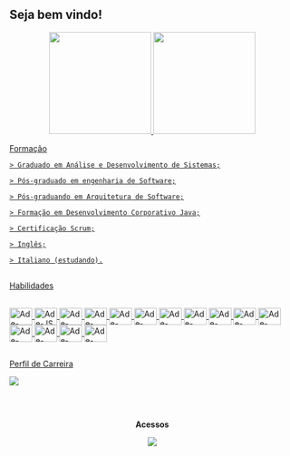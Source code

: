 ## Seja bem vindo!

<div align="center">
  <a href="https://github.com/adesilvadev">
  <img height="180em" src="https://github-readme-stats.vercel.app/api?username=adesilvadev&show_icons=true&theme=Dark&include_all_commits=true&count_private=true"/>
  <img height="180em" src="https://github-readme-stats.vercel.app/api/top-langs/?username=adesilvadev&layout=compact&langs_count=7&theme=Dark"/>
</div>


<p > </p>
<p > Formação </p>

    > Graduado em Análise e Desenvolvimento de Sistemas;

    > Pós-graduado em engenharia de Software;

    > Pós-graduando em Arquitetura de Software;

    > Formação em Desenvolvimento Corporativo Java;

    > Certificação Scrum;

    > Inglês;

    > Italiano (estudando).

##
<p > </p>
<p > Habilidades</p>

<div style="display: inline_block"><br>
  <img align="center" alt="Ade-JAVA" height="30" width="40" src="https://cdn.jsdelivr.net/gh/devicons/devicon/icons/java/java-original.svg">
  <img align="center" alt="Ade-JS" height="30" width="40" src="https://cdn.jsdelivr.net/gh/devicons/devicon/icons/javascript/javascript-original.svg">
  <img align="center" alt="Ade-NodeJS" height="30" width="40" src="https://cdn.jsdelivr.net/gh/devicons/devicon/icons/nodejs/nodejs-original.svg">
  <img align="center" alt="Ade-VSCode" height="30" width="40" src="https://cdn.jsdelivr.net/gh/devicons/devicon/icons/vscode/vscode-original.svg">
  <img align="center" alt="Ade-HTML5" height="30" width="40" src="https://cdn.jsdelivr.net/gh/devicons/devicon/icons/html5/html5-original.svg">
  <img align="center" alt="Ade-CSS3" height="30" width="40" src="https://cdn.jsdelivr.net/gh/devicons/devicon/icons/css3/css3-original.svg">
  <img align="center" alt="Ade-ANGULAR" height="30" width="40" src="https://cdn.jsdelivr.net/gh/devicons/devicon/icons/angularjs/angularjs-original.svg">
  <img align="center" alt="Ade-GITHUB" height="30" width="40" src="https://cdn.jsdelivr.net/gh/devicons/devicon/icons/github/github-original.svg">
  <img align="center" alt="Ade-GIT" height="30" width="40" src="https://cdn.jsdelivr.net/gh/devicons/devicon/icons/git/git-original.svg">
  <img align="center" alt="Ade-GitLab" height="30" width="40" src="https://cdn.jsdelivr.net/gh/devicons/devicon/icons/gitlab/gitlab-original.svg">  
  <img align="center" alt="Ade-MySQL" height="30" width="40" src="https://cdn.jsdelivr.net/gh/devicons/devicon/icons/mysql/mysql-original.svg">
  <img align="center" alt="Ade-Oracle" height="30" width="40" src="https://cdn.jsdelivr.net/gh/devicons/devicon/icons/oracle/oracle-original.svg">
  <img align="center" alt="Ade-Postgree" height="30" width="40" src="https://cdn.jsdelivr.net/gh/devicons/devicon/icons/postgresql/postgresql-original.svg">
  <img align="center" alt="Ade-Spring" height="30" width="40" src="https://cdn.jsdelivr.net/gh/devicons/devicon/icons/spring/spring-original.svg">
  <img align="center" alt="Ade-Trello" height="30" width="40" src="https://cdn.jsdelivr.net/gh/devicons/devicon/icons/trello/trello-plain.svg">
</div>

##

<div>
<p >Perfil de Carreira</p>
<a href="https://www.linkedin.com/in/ademiltonsilvati" target="_blank"><img src="https://img.shields.io/badge/-LinkedIn-%230077B5?style=for-the-badge&logo=linkedin&logoColor=white" target="_blank"></a> 

</div>


##

  <div align="center">
<br><p align="centre"><b>Acessos</b></p>  
<p align="center"><img align="center" src="https://profile-counter.glitch.me/{adesilvadev}/count.svg" /></p> 
<br></div>
